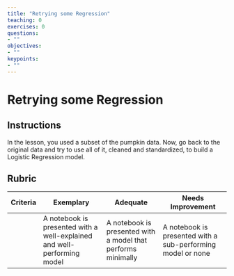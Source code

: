 ```yaml
---
title: "Retrying some Regression"
teaching: 0
exercises: 0
questions:
- ""
objectives:
- ""
keypoints:
- ""
---
```

# Retrying some Regression

## Instructions

In the lesson, you used a subset of the pumpkin data. Now, go back to the original data and try to use all of it, cleaned and standardized, to build a Logistic Regression model.
## Rubric

| Criteria | Exemplary                                                               | Adequate                                                     | Needs Improvement                                           |
| -------- | ----------------------------------------------------------------------- | ------------------------------------------------------------ | ----------------------------------------------------------- |
|          | A notebook is presented with a well-explained and well-performing model | A notebook is presented with a model that performs minimally | A notebook is presented with a sub-performing model or none |
